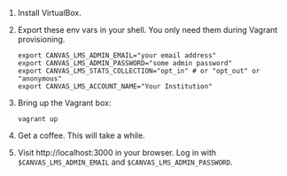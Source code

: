 1. Install VirtualBox.

2. Export these env vars in your shell. You only need them during Vagrant provisioning.

    ```
    export CANVAS_LMS_ADMIN_EMAIL="your email address"
    export CANVAS_LMS_ADMIN_PASSWORD="some admin password"
    export CANVAS_LMS_STATS_COLLECTION="opt_in" # or "opt_out" or "anonymous"
    export CANVAS_LMS_ACCOUNT_NAME="Your Institution"
    ```

3. Bring up the Vagrant box:

    ```
    vagrant up
    ```

4. Get a coffee. This will take a while.

5. Visit http://localhost:3000 in your browser. Log in with `$CANVAS_LMS_ADMIN_EMAIL` and `$CANVAS_LMS_ADMIN_PASSWORD`.
